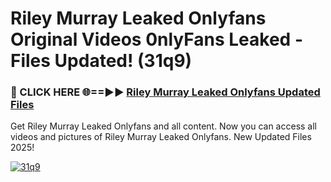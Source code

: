 # Riley Murray Leaked Onlyfans Original Videos 0nlyFans Leaked - Files Updated! (31q9)

<h3>🔴 CLICK HERE 🌐==►► <a href="https://tinyurl.com/2jnfzry5" rel="nofollow">Riley Murray Leaked Onlyfans Updated Files</a></h3>

Get Riley Murray Leaked Onlyfans and all content. Now you can access all videos and pictures of Riley Murray Leaked Onlyfans. New Updated Files 2025!

[![31q9](https://i.imgur.com/GyGTBgg.gif)](https://tinyurl.com/2jnfzry5)
